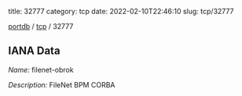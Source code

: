 title: 32777
category: tcp
date: 2022-02-10T22:46:10
slug: tcp/32777

[portdb](/) / [tcp](/category/tcp.html) / 32777


## IANA Data

_Name:_ filenet-obrok

_Description:_ FileNet BPM CORBA

